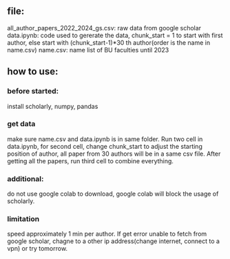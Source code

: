 ## file:
all_author_papers_2022_2024_gs.csv: raw data from google scholar
data.ipynb: code used to gererate the data, chunk_start = 1 to start with first author, else start with (chunk_start-1)*30 th author(order is the name in name.csv)
name.csv: name list of BU faculties until 2023

## how to use:
### before started:
install scholarly, numpy, pandas

### get data
make sure name.csv and data.ipynb is in same folder. Run two cell in data.ipynb, for second cell, change chunk_start to adjust the starting position of author, all paper from 30 authors will be in a same csv file. After getting all the papers, run third cell to combine everything.

### additional:
do not use google colab to download, google colab will block the usage of scholarly.

### limitation
speed approximately 1 min per author. If get error unable to fetch from google scholar, chagne to a other ip address(change internet, connect to a vpn) or try tomorrow.
